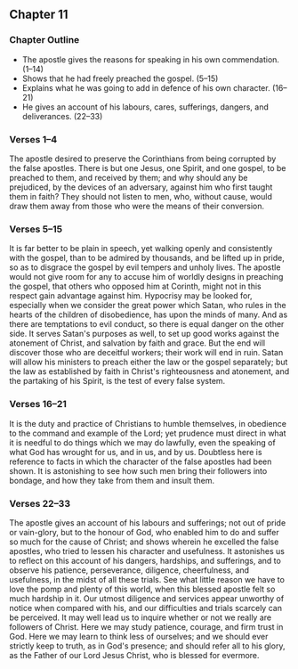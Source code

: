## Chapter 11

### Chapter Outline

- The apostle gives the reasons for speaking in his own commendation. (1–14)
- Shows that he had freely preached the gospel. (5–15)
- Explains what he was going to add in defence of his own character. (16–21)
- He gives an account of his labours, cares, sufferings, dangers, and deliverances. (22–33)

### Verses 1–4

The apostle desired to preserve the Corinthians from being corrupted by the false apostles. There is but one Jesus, one Spirit, and one gospel, to be preached to them, and received by them; and why should any be prejudiced, by the devices of an adversary, against him who first taught them in faith? They should not listen to men, who, without cause, would draw them away from those who were the means of their conversion.

### Verses 5–15

It is far better to be plain in speech, yet walking openly and consistently with the gospel, than to be admired by thousands, and be lifted up in pride, so as to disgrace the gospel by evil tempers and unholy lives. The apostle would not give room for any to accuse him of worldly designs in preaching the gospel, that others who opposed him at Corinth, might not in this respect gain advantage against him. Hypocrisy may be looked for, especially when we consider the great power which Satan, who rules in the hearts of the children of disobedience, has upon the minds of many. And as there are temptations to evil conduct, so there is equal danger on the other side. It serves Satan's purposes as well, to set up good works against the atonement of Christ, and salvation by faith and grace. But the end will discover those who are deceitful workers; their work will end in ruin. Satan will allow his ministers to preach either the law or the gospel separately; but the law as established by faith in Christ's righteousness and atonement, and the partaking of his Spirit, is the test of every false system.

### Verses 16–21

It is the duty and practice of Christians to humble themselves, in obedience to the command and example of the Lord; yet prudence must direct in what it is needful to do things which we may do lawfully, even the speaking of what God has wrought for us, and in us, and by us. Doubtless here is reference to facts in which the character of the false apostles had been shown. It is astonishing to see how such men bring their followers into bondage, and how they take from them and insult them.

### Verses 22–33

The apostle gives an account of his labours and sufferings; not out of pride or vain-glory, but to the honour of God, who enabled him to do and suffer so much for the cause of Christ; and shows wherein he excelled the false apostles, who tried to lessen his character and usefulness. It astonishes us to reflect on this account of his dangers, hardships, and sufferings, and to observe his patience, perseverance, diligence, cheerfulness, and usefulness, in the midst of all these trials. See what little reason we have to love the pomp and plenty of this world, when this blessed apostle felt so much hardship in it. Our utmost diligence and services appear unworthy of notice when compared with his, and our difficulties and trials scarcely can be perceived. It may well lead us to inquire whether or not we really are followers of Christ. Here we may study patience, courage, and firm trust in God. Here we may learn to think less of ourselves; and we should ever strictly keep to truth, as in God's presence; and should refer all to his glory, as the Father of our Lord Jesus Christ, who is blessed for evermore.

